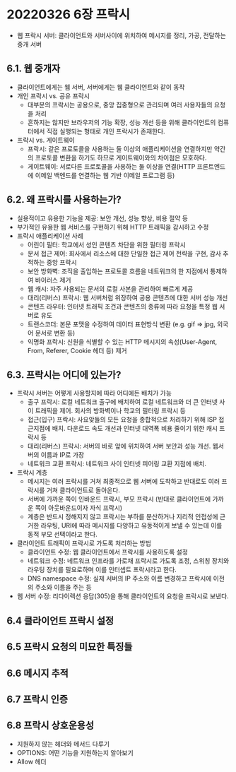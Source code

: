 # 20220326 6장 프락시

- 웹 프락시 서버: 클라이언트와 서버사이에 위치하여 메시지를 정리, 가공, 전달하는 중개 서버

## 6.1. 웹 중개자

- 클라이언트에게는 웹 서버, 서버에게는 웹 클라이언트와 같이 동작
- 개인 프락시 vs. 공유 프락시
    - 대부분의 프락시는 공용으로, 중앙 집중형으로 관리되며 여러 사용자들의 요청을 처리
    - 흔하지는 않지만 브라우저의 기능 확장, 성능 개선 등을 위해 클라이언트의 컴퓨터에서 직접 실행되는 형태로 개인 프락시가 존재한다.
- 프락시 vs. 게이트웨이
    - 프락시: 같은 프로토콜을 사용하는 둘 이상의 애플리케이션을 연결하지만 약간의 프로토콜 변환을 하기도 하므로 게이트웨이와의 차이점은 모호하다.
    - 게이트웨이: 서로다른 프로토콜을 사용하는 둘 이상을 연결(HTTP 프론트엔드에 이메일 백엔드를 연결하는 웹 기반 이메일 프로그램 등)

## 6.2. 왜 프락시를 사용하는가?

- 실용적이고 유용한 기능을 제공: 보안 개선, 성능 향상, 비용 절약 등
- 부가적인 유용한 웹 서비스를 구현하기 위해 HTTP 트래픽을 감시하고 수정
- 프락시 애플리케이션 사례
    - 어린이 필터: 학교에서 성인 콘텐츠 차단을 위한 필터링 프락시
    - 문서 접근 제어: 회사에서 리소스에 대한 단일한 접근 제어 전략을 구현, 감사 추적하는 중앙 프락시
    - 보안 방화벽: 조직을 출입하는 프로토콜 흐름을 네트워크의 한 지점에서 통제하여 바이러스 제거
    - 웹 캐시: 자주 사용되는 문서의 로컬 사본을 관리하여 빠르게 제공
    - 대리(리버스) 프락시: 웹 서버처럼 위장하여 공용 콘텐츠에 대한 서버 성능 개선
    - 콘텐츠 라우터: 인터넷 트래픽 조건과 콘텐츠의 종류에 따라 요청을 특정 웹 서버로 유도
    - 트랜스코더: 본문 포맷을 수정하여 데이터 표현방식 변환 (e.g. gif ⇒ jpg, 외국어 문서로 변환 등)
    - 익명화 프락시: 신원을 식별할 수 있는 HTTP 메시지의 속성(User-Agent, From, Referer, Cookie 헤더 등) 제거

## 6.3. 프락시는 어디에 있는가?

- 프락시 서버는 어떻게 사용할지에 따라 어디에든 배치가 가능
    - 출구 프락시: 로컬 네트워크 출구에 배치하여 로컬 네트워크와 더 큰 인터넷 사이 트래픽을 제어. 회사의 방화벽이나 학교의 필터링 프락시 등
    - 접근(입구) 프락시: 사요앚들의 모든 요청을 종합적으로 처리하기 위해 ISP 접근지점에 배치. 다운로드 속도 개선과 인터넷 대역폭 비용 줄이기 위한 캐시 프락시 등
    - 대리(리버스) 프락시: 서버의 바로 앞에 위치하여 서버 보안과 성능 개선. 웹서버의 이름과 IP로 가장
    - 네트워크 교환 프락시: 네트워크 사이 인터넷 피어링 교환 지점에 배치.
- 프락시 계층
    - 메시지는 여러 프락시를 거쳐 최종적으로 웹 서버에 도착하고 반대로도 여러 프락시를 거쳐 클라이언트로 돌아온다.
    - 서버에 가까운 쪽이 인바운드 프락시, 부모 프락시 (반대로 클라이언트에 가까운 쪽이 아웃바운드이자 자식 프락시)
    - 계층은 반드시 정해지지 않고 프락시는 부하를 분산하거나 지리적 인접성에 근거한 라우팅, URI에 따라 메시지를 다양하고 유동적이게 보낼 수 있는데 이를 동적 부모 선택이라고 한다.
- 클라이언트 트래픽이 프락시로 가도록 처리하는 방법
    - 클라이언트 수정: 웹 클라이언트에서 프락시를 사용하도록 설정
    - 네트워크 수정: 네트워크 인프라를 가로채 프락시로 가도록 조정, 스위칭 장치와 라우팅 장치를 필요로하며 이를 인터셉트 프락시라고 한다.
    - DNS namespace 수정: 실제 서버의 IP 주소와 이름 변경하고 프락시에 이전의 주소와 이름을 주는 등
- 웹 서버 수정: 리다이렉션 응답(305)을 통해 클라이언트의 요청을 프락시로 보낸다.

## 6.4 클라이언트 프락시 설정

## 6.5 프락시 요청의 미묘한 특징들

## 6.6 메시지 추적

## 6.7 프락시 인증

## 6.8 프락시 상호운용성

- 지원하지 않는 헤더와 메서드 다루기
- OPTIONS: 어떤 기능을 지원하는지 알아보기
- Allow 헤더